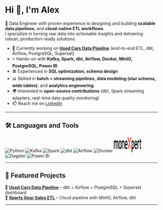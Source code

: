 # Hi 👋, I'm Alex  

🚀 Data Engineer with proven experience in designing and building **scalable data pipelines**, and **cloud-native ETL workflows**.  
I specialize in turning raw data into actionable insights and delivering robust, production-ready solutions.  

- 🔭 Currently working on **[Used Cars Data Pipeline](https://github.com/your-repo)** (end-to-end ETL, dbt, Airflow, PostgreSQL, Superset)  
- ⚡ Hands-on with **Kafka, Spark, dbt, Airflow, Docker, MinIO, PostgreSQL, Power BI**  
- 🛠️ Experienced in **SQL optimization, schema design**  
- 📊 Skilled in **batch + streaming pipelines**, **data modeling (star schema, wide tables)**, and **analytics engineering**  
- 🌍 Interested in **open-source contributions** (dbt, Spark streaming adapters, real-time data quality monitoring)  
- 📫 Reach me on [LinkedIn](https://www.linkedin.com/in/tanskiialeksandr/)  

---

## 🛠️ Languages and Tools  

<p align="left">
  <img src="https://cdn.jsdelivr.net/gh/devicons/devicon/icons/python/python-original.svg" alt="Python" width="50" height="50"/>
  <img src="https://cdn.jsdelivr.net/gh/devicons/devicon/icons/apachekafka/apachekafka-original.svg" alt="Kafka" width="50" height="50"/>
  <img src="https://cdn.jsdelivr.net/gh/devicons/devicon/icons/apachespark/apachespark-original.svg" alt="Spark" width="50" height="50"/>
  <img src="https://raw.githubusercontent.com/dbt-labs/dbt-logo/main/dbt-logo.svg" alt="dbt" width="50" height="50"/>
  <img src="https://upload.wikimedia.org/wikipedia/commons/d/de/AirflowLogo.png" alt="Airflow" width="50" height="50"/>
  <img src="https://cdn.jsdelivr.net/gh/devicons/devicon/icons/docker/docker-original.svg" alt="Docker" width="50" height="50"/>
  <img src="https://raw.githubusercontent.com/apache/superset/master/superset-frontend/src/assets/images/superset-logo-horiz.png" alt="Superset" width="90" height="50"/>
  <img src="https://raw.githubusercontent.com/dagster-io/dagster/master/img/dagster-logo.png" alt="Dagster" width="120" height="40"/>
  <img src="https://cdn.worldvectorlogo.com/logos/power-bi.svg" alt="Power BI" width="50" height="50"/>
</p>

---

## 📂 Featured Projects  
🔹 **[Used Cars Data Pipeline](https://github.com/ATanskiy/used_cars_dbt_project)** – dbt + Airflow + PostgreSQL + Superset dashboard  
🔹 **[Sports Gear Sales ETL](https://github.com/ATanskiy/e2e_sport_sales_pipeline_with_airflow)** – Cloud pipeline with MinIO, Airflow, dbt  

---
